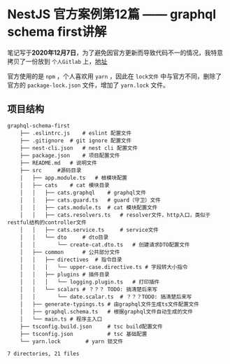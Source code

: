 # NestJS 官方案例第12篇 —— graphql schema first讲解

笔记写于**2020年12月7日**，为了避免因官方更新而导致代码不一的情况，我特意拷贝了一份放到 `个人Gitlab` 上，[地址](https://git.virtualbing.cn/nestjs-official-demo/graphql-schema-first)

官方使用的是 `npm` ，个人喜欢用 `yarn` ，因此在 `lock文件` 中与官方不同，删除了官方的 `package-lock.json` 文件，增加了 `yarn.lock` 文件。

## 项目结构

``` shell
graphql-schema-first
    ├── .eslintrc.js    # eslint 配置文件
    ├── .gitignore  # git ignore 配置文件
    ├── nest-cli.json   # nest cli 配置文件
    ├── package.json    # 项目配置文件
    ├── README.md   # 说明文件
    ├── src     #源码目录
    │   ├── app.module.ts   # 根模块配置
    │   ├── cats    # cat 模块目录
    │   │   ├── cats.graphql    # graphql文件
    │   │   ├── cats.guard.ts   # guard（守卫）文件
    │   │   ├── cats.module.ts  # cat 模块配置文件
    │   │   ├── cats.resolvers.ts   # resolver文件，http入口，类似于restful结构的controller文件
    │   │   ├── cats.service.ts     # service文件
    │   │   └── dto     # dto目录
    │   │       └── create-cat.dto.ts   # 创建请求DTO配置文件
    │   ├── common      # 公共部分文件
    │   │   ├── directives  # 指令目录
    │   │   │   └── upper-case.directive.ts # 字段转大小指令
    │   │   ├── plugins # 插件目录
    │   │   │   └── logging.plugin.ts   # 打印插件
    │   │   └── scalars # ？？？ TODO: 搞清楚后来写
    │   │       └── date.scalar.ts  # ？？？TODO: 搞清楚后来写
    │   ├── generate-typings.ts # 由graphql文件生成ts文件配置文件
    │   ├── graphql.schema.ts   # 根据graphql文件自动生成的文件
    │   └── main.ts # 程序主入口
    ├── tsconfig.build.json     # tsc build配置文件
    ├── tsconfig.json           # tsc 基础配置
    └── yarn.lock        # yarn 锁文件

7 directories, 21 files
```
